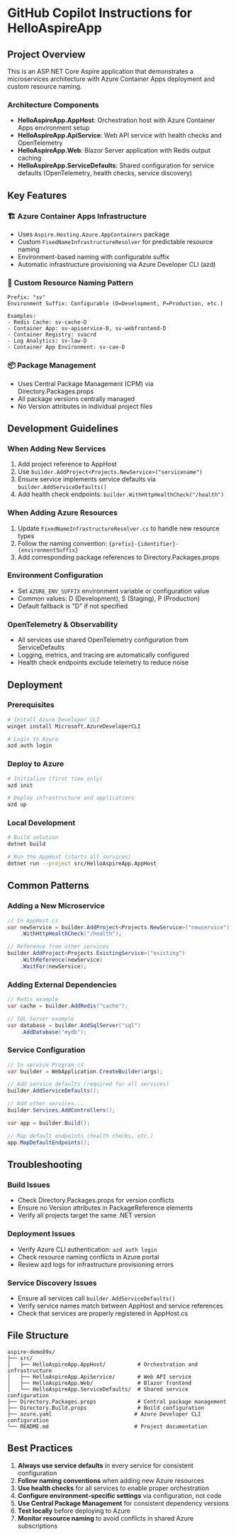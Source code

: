 # GitHub Copilot Instructions for HelloAspireApp

## Project Overview

This is an ASP.NET Core Aspire application that demonstrates a microservices architecture with Azure Container Apps deployment and custom resource naming.

### Architecture Components

- **HelloAspireApp.AppHost**: Orchestration host with Azure Container Apps environment setup
- **HelloAspireApp.ApiService**: Web API service with health checks and OpenTelemetry
- **HelloAspireApp.Web**: Blazor Server application with Redis output caching
- **HelloAspireApp.ServiceDefaults**: Shared configuration for service defaults (OpenTelemetry, health checks, service discovery)

## Key Features

### 🏗️ **Azure Container Apps Infrastructure**

- Uses `Aspire.Hosting.Azure.AppContainers` package
- Custom `FixedNameInfrastructureResolver` for predictable resource naming
- Environment-based naming with configurable suffix
- Automatic infrastructure provisioning via Azure Developer CLI (azd)

### 🎯 **Custom Resource Naming Pattern**

```
Prefix: "sv"
Environment Suffix: Configurable (D=Development, P=Production, etc.)

Examples:
- Redis Cache: sv-cache-D
- Container App: sv-apiservice-D, sv-webfrontend-D
- Container Registry: svacrd
- Log Analytics: sv-law-D
- Container App Environment: sv-cae-D
```

### 📦 **Package Management**

- Uses Central Package Management (CPM) via Directory.Packages.props
- All package versions centrally managed
- No Version attributes in individual project files

## Development Guidelines

### When Adding New Services

1. Add project reference to AppHost
2. Use `builder.AddProject<Projects.NewService>("servicename")`
3. Ensure service implements service defaults via `builder.AddServiceDefaults()`
4. Add health check endpoints: `builder.WithHttpHealthCheck("/health")`

### When Adding Azure Resources

1. Update `FixedNameInfrastructureResolver.cs` to handle new resource types
2. Follow the naming convention: `{prefix}-{identifier}-{environmentSuffix}`
3. Add corresponding package references to Directory.Packages.props

### Environment Configuration

- Set `AZURE_ENV_SUFFIX` environment variable or configuration value
- Common values: D (Development), S (Staging), P (Production)
- Default fallback is "D" if not specified

### OpenTelemetry & Observability

- All services use shared OpenTelemetry configuration from ServiceDefaults
- Logging, metrics, and tracing are automatically configured
- Health check endpoints exclude telemetry to reduce noise

## Deployment

### Prerequisites

```bash
# Install Azure Developer CLI
winget install Microsoft.AzureDeveloperCLI

# Login to Azure
azd auth login
```

### Deploy to Azure

```bash
# Initialize (first time only)
azd init

# Deploy infrastructure and applications
azd up
```

### Local Development

```bash
# Build solution
dotnet build

# Run the AppHost (starts all services)
dotnet run --project src/HelloAspireApp.AppHost
```

## Common Patterns

### Adding a New Microservice

```csharp
// In AppHost.cs
var newService = builder.AddProject<Projects.NewService>("newservice")
    .WithHttpHealthCheck("/health");

// Reference from other services
builder.AddProject<Projects.ExistingService>("existing")
    .WithReference(newService)
    .WaitFor(newService);
```

### Adding External Dependencies

```csharp
// Redis example
var cache = builder.AddRedis("cache");

// SQL Server example
var database = builder.AddSqlServer("sql")
    .AddDatabase("mydb");
```

### Service Configuration

```csharp
// In service Program.cs
var builder = WebApplication.CreateBuilder(args);

// Add service defaults (required for all services)
builder.AddServiceDefaults();

// Add other services...
builder.Services.AddControllers();

var app = builder.Build();

// Map default endpoints (health checks, etc.)
app.MapDefaultEndpoints();
```

## Troubleshooting

### Build Issues

- Check Directory.Packages.props for version conflicts
- Ensure no Version attributes in PackageReference elements
- Verify all projects target the same .NET version

### Deployment Issues

- Verify Azure CLI authentication: `azd auth login`
- Check resource naming conflicts in Azure portal
- Review azd logs for infrastructure provisioning errors

### Service Discovery Issues

- Ensure all services call `builder.AddServiceDefaults()`
- Verify service names match between AppHost and service references
- Check that services are properly registered in AppHost.cs

## File Structure

```
aspire-demo89x/
├── src/
│   ├── HelloAspireApp.AppHost/          # Orchestration and infrastructure
│   ├── HelloAspireApp.ApiService/       # Web API service
│   ├── HelloAspireApp.Web/              # Blazor frontend
│   └── HelloAspireApp.ServiceDefaults/  # Shared service configuration
├── Directory.Packages.props             # Central package management
├── Directory.Build.props                # Build configuration
├── azure.yaml                          # Azure Developer CLI configuration
└── README.md                           # Project documentation
```

## Best Practices

1. **Always use service defaults** in every service for consistent configuration
2. **Follow naming conventions** when adding new Azure resources
3. **Use health checks** for all services to enable proper orchestration
4. **Configure environment-specific settings** via configuration, not code
5. **Use Central Package Management** for consistent dependency versions
6. **Test locally** before deploying to Azure
7. **Monitor resource naming** to avoid conflicts in shared Azure subscriptions
